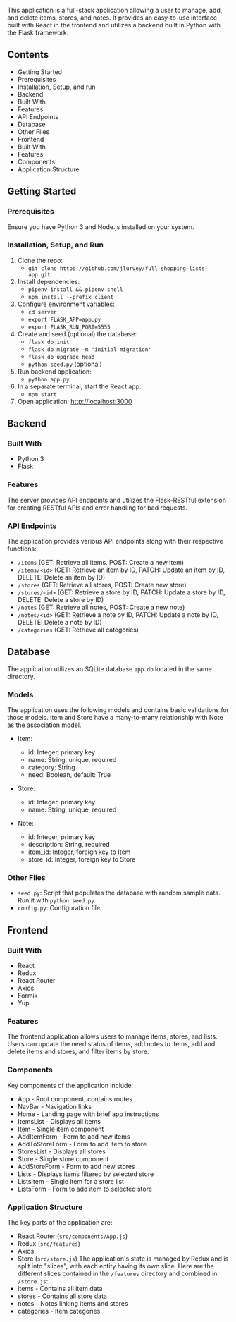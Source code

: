 This application is a full-stack application allowing a user to manage, add, and delete items, stores, and notes. It provides an easy-to-use interface built with React in the frontend and utilizes a backend built in Python with the Flask framework.

## Contents
- Getting Started
- Prerequisites
- Installation, Setup, and run
- Backend
- Built With
- Features
- API Endpoints
- Database
- Other Files
- Frontend
- Built With
- Features
- Components
- Application Structure

## Getting Started
### Prerequisites
Ensure you have Python 3 and Node.js installed on your system.

### Installation, Setup, and Run
1. Clone the repo:
   - `git clone https://github.com/jlurvey/full-shopping-lists-app.git`
2. Install dependencies:
   - `pipenv install && pipenv shell`
   - `npm install --prefix client`
3. Configure environment variables:
   - `cd server`
   - `export FLASK_APP=app.py`
   - `export FLASK_RUN_PORT=5555`
4. Create and seed (optional) the database:
   - `flask db init`
   - `flask db migrate -m 'initial migration'`
   - `flask db upgrade head`
   - `python seed.py` (optional)
5. Run backend application:
   - `python app.py`
6. In a separate terminal, start the React app:
   - `npm start`
7. Open application: [http://localhost:3000](http://localhost:3000)

## Backend
### Built With
- Python 3
- Flask

### Features
The server provides API endpoints and utilizes the Flask-RESTful extension for creating RESTful APIs and error handling for bad requests.

### API Endpoints
The application provides various API endpoints along with their respective functions:
- `/items` (GET: Retrieve all items, POST: Create a new item)
- `/items/<id>` (GET: Retrieve an item by ID, PATCH: Update an item by ID, DELETE: Delete an item by ID)
- `/stores` (GET: Retrieve all stores, POST: Create new store)
- `/stores/<id>` (GET: Retrieve a store by ID, PATCH: Update a store by ID, DELETE: Delete a store by ID)
- `/notes` (GET: Retrieve all notes, POST: Create a new note)
- `/notes/<id>` (GET: Retrieve a note by ID, PATCH: Update a note by ID, DELETE: Delete a note by ID)
- `/categories` (GET: Retrieve all categories)

## Database
The application utilizes an SQLite database `app.db` located in the same directory.

### Models
The application uses the following models and contains basic validations for those models. Item and Store have a many-to-many relationship with Note as the association model.

- Item:
  - id: Integer, primary key
  - name: String, unique, required
  - category: String
  - need: Boolean, default: True

- Store:
  - id: Integer, primary key
  - name: String, unique, required

- Note:
  - id: Integer, primary key
  - description: String, required
  - item_id: Integer, foreign key to Item
  - store_id: Integer, foreign key to Store

### Other Files
- `seed.py`: Script that populates the database with random sample data. Run it with `python seed.py`.
- `config.py`: Configuration file.

## Frontend
### Built With
- React
- Redux
- React Router
- Axios
- Formik
- Yup

### Features
The frontend application allows users to manage items, stores, and lists. Users can update the need status of items, add notes to items, add and delete items and stores, and filter items by store.

### Components
Key components of the application include:
- App - Root component, contains routes
- NavBar - Navigation links
- Home - Landing page with brief app instructions
- ItemsList - Displays all items
- Item - Single item component
- AddItemForm - Form to add new items
- AddToStoreForm - Form to add item to store
- StoresList - Displays all stores
- Store - Single store component
- AddStoreForm - Form to add new stores
- Lists - Displays items filtered by selected store
- ListsItem - Single item for a store list
- ListsForm - Form to add item to selected store

### Application Structure
The key parts of the application are:
- React Router (`src/components/App.js`)
- Redux (`src/features`)
- Axios
- Store (`src/store.js`)
The application's state is managed by Redux and is split into "slices", with each entity having its own slice. Here are the different slices contained in the `/features` directory and combined in `/store.js`:
- items - Contains all item data
- stores - Contains all store data
- notes - Notes linking items and stores
- categories - Item categories